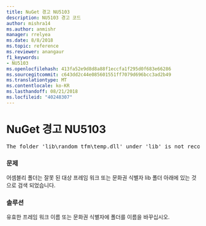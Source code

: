 ```yaml
---
title: NuGet 경고 NU5103
description: NU5103 경고 코드
author: mishra14
ms.author: anmishr
manager: rrelyea
ms.date: 8/8/2018
ms.topic: reference
ms.reviewer: anangaur
f1_keywords:
- NU5103
ms.openlocfilehash: 413fa52e9d8d8a88f1eccfa1f295d0f683e66286
ms.sourcegitcommit: c643dd2c44e085601551ff7079d696bcc3ad2b49
ms.translationtype: MT
ms.contentlocale: ko-KR
ms.lasthandoff: 08/21/2018
ms.locfileid: "40248307"
---
```

# <a name="nuget-warning-nu5103"></a>NuGet 경고 NU5103
<pre>The folder 'lib\random_tfm\temp.dll' under 'lib' is not recognized as a valid framework name or a supported culture identifier. Rename it to a valid framework name or culture identifier.</pre>

### <a name="issue"></a>문제

어셈블리 폴더는 잘못 된 대상 프레임 워크 또는 문화권 식별자 lib 폴더 아래에 있는 것으로 검색 되었습니다.


### <a name="solution"></a>솔루션

유효한 프레임 워크 이름 또는 문화권 식별자에 폴더를 이름을 바꾸십시오.

